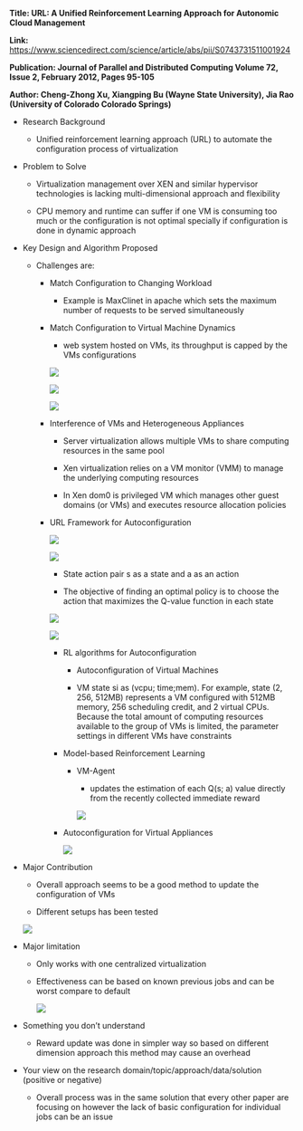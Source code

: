 **Title: URL: A Unified Reinforcement Learning Approach for Autonomic Cloud
Management**

**Link:**
<https://www.sciencedirect.com/science/article/abs/pii/S0743731511001924>

**Publication: Journal of Parallel and Distributed Computing Volume 72, Issue 2,
February 2012, Pages 95-105**

**Author: Cheng-Zhong Xu, Xiangping Bu (Wayne State University), Jia Rao
(University of Colorado Colorado Springs)**

-   Research Background

    -   Unified reinforcement learning approach (URL) to automate the
        configuration process of virtualization

-   Problem to Solve

    -   Virtualization management over XEN and similar hypervisor technologies
        is lacking multi-dimensional approach and flexibility

    -   CPU memory and runtime can suffer if one VM is consuming too much or the
        configuration is not optimal specially if configuration is done in
        dynamic approach

-   Key Design and Algorithm Proposed

    -   Challenges are:

        -   Match Configuration to Changing Workload

            -   Example is MaxClinet in apache which sets the maximum number of
                requests to be served simultaneously

        -   Match Configuration to Virtual Machine Dynamics

            -   web system hosted on VMs, its throughput is capped by the VMs
                configurations

            ![](6b28901fa89d77cac369b31eb2efdce8.emf)

            ![](bbbc888306c691d006d89382ae2aff09.emf)

            ![](34f2b6db08a54396898c7df79b637745.emf)

        -   Interference of VMs and Heterogeneous Appliances

            -   Server virtualization allows multiple VMs to share computing
                resources in the same pool

            -   Xen virtualization relies on a VM monitor (VMM) to manage the
                underlying computing resources

            -   In Xen dom0 is privileged VM which manages other guest domains
                (or VMs) and executes resource allocation policies

        -   URL Framework for Autoconfiguration

            ![](54c6fd26c38dc996618b91488d3a775a.emf)

            ![](361db942236bc8511d109e14e4515b99.emf)

            -   State action pair s as a state and a as an action

            -   The objective of finding an optimal policy is to choose the
                action that maximizes the Q-value function in each state

            ![](3143ec6377fab214803aad2dcc0dc13f.emf)

            ![](18d5281e6f2830a415d89a97900dc4df.emf)

            -   RL algorithms for Autoconfiguration

                -   Autoconfiguration of Virtual Machines

                -   VM state si as (vcpu; time;mem). For example, state (2, 256,
                    512MB) represents a VM configured with 512MB memory, 256
                    scheduling credit, and 2 virtual CPUs. Because the total
                    amount of computing resources available to the group of VMs
                    is limited, the parameter settings in different VMs have
                    constraints

            -   Model-based Reinforcement Learning

                -   VM-Agent

                    -   updates the estimation of each Q(s; a) value directly
                        from the recently collected immediate reward

                    ![](a474b041dde1e19e9f84def98917e04e.emf)

            -   Autoconfiguration for Virtual Appliances

                ![](4c56912c5f8886220ee2653efdc83297.emf)

-   Major Contribution

    -   Overall approach seems to be a good method to update the configuration
        of VMs

    -   Different setups has been tested

    ![](7f96285149a9f15172a77c545fce94d4.emf)

-   Major limitation

    -   Only works with one centralized virtualization

    -   Effectiveness can be based on known previous jobs and can be worst
        compare to default

        ![](54d38d7610f3fea6d74bcb65db20fa41.emf)

-   Something you don’t understand

    -   Reward update was done in simpler way so based on different dimension
        approach this method may cause an overhead

-   Your view on the research domain/topic/approach/data/solution (positive or
    negative)

    -   Overall process was in the same solution that every other paper are
        focusing on however the lack of basic configuration for individual jobs
        can be an issue
